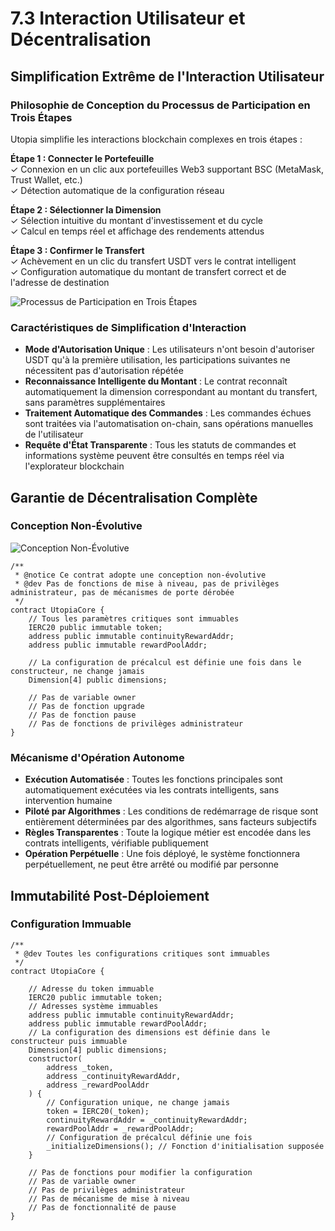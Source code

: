 # 7.3 Interaction Utilisateur et Décentralisation

## Simplification Extrême de l'Interaction Utilisateur

### Philosophie de Conception du Processus de Participation en Trois Étapes

Utopia simplifie les interactions blockchain complexes en trois étapes :

**Étape 1 : Connecter le Portefeuille**  
✓ Connexion en un clic aux portefeuilles Web3 supportant BSC (MetaMask, Trust Wallet, etc.)  
✓ Détection automatique de la configuration réseau

**Étape 2 : Sélectionner la Dimension**  
✓ Sélection intuitive du montant d'investissement et du cycle  
✓ Calcul en temps réel et affichage des rendements attendus

**Étape 3 : Confirmer le Transfert**  
✓ Achèvement en un clic du transfert USDT vers le contrat intelligent  
✓ Configuration automatique du montant de transfert correct et de l'adresse de destination

![Processus de Participation en Trois Étapes](/images/图26.svg)

### Caractéristiques de Simplification d'Interaction

- **Mode d'Autorisation Unique** : Les utilisateurs n'ont besoin d'autoriser USDT qu'à la première utilisation, les participations suivantes ne nécessitent pas d'autorisation répétée
- **Reconnaissance Intelligente du Montant** : Le contrat reconnaît automatiquement la dimension correspondant au montant du transfert, sans paramètres supplémentaires
- **Traitement Automatique des Commandes** : Les commandes échues sont traitées via l'automatisation on-chain, sans opérations manuelles de l'utilisateur
- **Requête d'État Transparente** : Tous les statuts de commandes et informations système peuvent être consultés en temps réel via l'explorateur blockchain

## Garantie de Décentralisation Complète

### Conception Non-Évolutive

![Conception Non-Évolutive](/images/图27.svg)

```solidity
/**
 * @notice Ce contrat adopte une conception non-évolutive
 * @dev Pas de fonctions de mise à niveau, pas de privilèges administrateur, pas de mécanismes de porte dérobée
 */
contract UtopiaCore {
    // Tous les paramètres critiques sont immuables
    IERC20 public immutable token;
    address public immutable continuityRewardAddr;
    address public immutable rewardPoolAddr;
    
    // La configuration de précalcul est définie une fois dans le constructeur, ne change jamais
    Dimension[4] public dimensions;
    
    // Pas de variable owner
    // Pas de fonction upgrade
    // Pas de fonction pause
    // Pas de fonctions de privilèges administrateur
}
```

### Mécanisme d'Opération Autonome

- **Exécution Automatisée** : Toutes les fonctions principales sont automatiquement exécutées via les contrats intelligents, sans intervention humaine
- **Piloté par Algorithmes** : Les conditions de redémarrage de risque sont entièrement déterminées par des algorithmes, sans facteurs subjectifs
- **Règles Transparentes** : Toute la logique métier est encodée dans les contrats intelligents, vérifiable publiquement
- **Opération Perpétuelle** : Une fois déployé, le système fonctionnera perpétuellement, ne peut être arrêté ou modifié par personne

## Immutabilité Post-Déploiement

### Configuration Immuable

```solidity
/**
 * @dev Toutes les configurations critiques sont immuables
 */
contract UtopiaCore {
    
    // Adresse du token immuable
    IERC20 public immutable token;
    // Adresses système immuables
    address public immutable continuityRewardAddr;
    address public immutable rewardPoolAddr;
    // La configuration des dimensions est définie dans le constructeur puis immuable
    Dimension[4] public dimensions;
    constructor(
        address _token,
        address _continuityRewardAddr,
        address _rewardPoolAddr
    ) {
        // Configuration unique, ne change jamais
        token = IERC20(_token);
        continuityRewardAddr = _continuityRewardAddr;
        rewardPoolAddr = _rewardPoolAddr;
        // Configuration de précalcul définie une fois
        _initializeDimensions(); // Fonction d'initialisation supposée
    }
    
    // Pas de fonctions pour modifier la configuration
    // Pas de variable owner
    // Pas de privilèges administrateur
    // Pas de mécanisme de mise à niveau
    // Pas de fonctionnalité de pause
}
```
